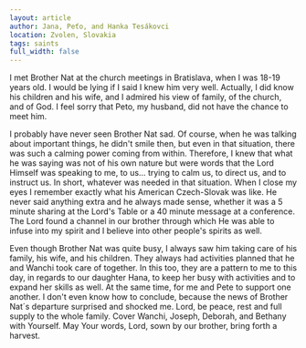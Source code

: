 ```yaml
---
layout: article
author: Jana, Peťo, and Hanka Tesákovci
location: Zvolen, Slovakia
tags: saints
full_width: false
---
```

I met Brother Nat at the church meetings in Bratislava, when I was 18-19 years old. I would be lying if I said I knew him very well. Actually, I did know his children and his wife, and I admired his view of family, of the church, and of God. I feel sorry that Peto, my husband, did not have the chance to meet him. 

I probably have never seen Brother Nat sad. Of course, when he was talking about important things, he didn't smile then, but even in that situation, there was such a calming power coming from within. Therefore, I knew that what he was saying was not of his own nature but were words that the Lord Himself was speaking to me, to us… trying to calm us, to direct us, and to instruct us. In short, whatever was needed in that situation. When I close my eyes I remember exactly what his American Czech-Slovak was like. He never said anything extra and he always made sense, whether it was a 5 minute sharing at the Lord's Table or a 40 minute message at a conference. The Lord found a channel in our brother through which He was able to infuse into my spirit and I believe into other people's spirits as well.

Even though Brother Nat was quite busy, I always saw him taking care of his family, his wife, and his children. They always had activities planned that he and Wanchi took care of together. In this too, they are a pattern to me to this day, in regards to our daughter Hana, to keep her busy with activities and to expand her skills as well. At the same time, for me and Pete to support one another.
I don't even know how to conclude, because the news of Brother Nat´s departure surprised and shocked me. Lord, be peace, rest and full supply to the whole family. Cover Wanchi, Joseph, Deborah, and Bethany with Yourself. May Your words, Lord, sown by our brother, bring forth a harvest.
